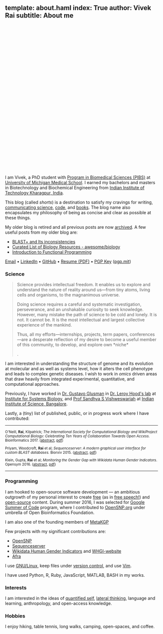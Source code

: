 template: about.haml
index: True
author: Vivek Rai
subtitle: About me
---

<div style="margin: 0 auto; width:12vh; height:12vh; border-radius:50%;
background-image:url('images/me.jpg'); background-position: center center;
background-size: cover;"> </div>

I am Vivek, a PhD student with [Program in Biomedical Sciences (PIBS)](https://medicine.umich.edu/medschool/education/phd-programs/phd-admissions)
at [University of Michigan Medical
School](https://medicine.umich.edu/medschool/). I earned my bachelors and masters in
Biotechnology and Biochemical Engineering from [Indian Institute of Technology
Kharagpur, India](http://iitkgp.ac.in).

This blog (called *shorts*) is
a destination to satisfy my cravings for writing, [communicating
science](/science.html), [code](/programming.html), and [books](books.html).
The blog name also encapsulates my philosophy of being as concise and clear as
possible at these things.

My older blog is retired and all previous posts are now
[archived](/old/index.html). A few useful posts from my older blog are:

* [BLAST+ and Its inconsistencies](https://raivivek.in/old/blog/blast-and-its-inconsistencies.html)
* [Curated List of Biology Resources - awesome/biology](https://raivivek.in/old/blog/curated-list-of-biology-resources.html)
* [Introduction to Functional Programming](https://raivivek.in/old/blog/introduction-to-functional-programming.html)

[Email](mailto:mail@raivivek.in) • [LinkedIn](https://www.linkedin.com/in/vivek-rai) • [GitHub](http://github.com/raivivek) • [Resume (PDF)](https://github.com/raivivek/resume/raw/master/resume.pdf) • [PGP Key](/gpg.key) ([pgp.mit](https://pgp.mit.edu/pks/lookup?op=get&search=0x3D8880E3484134D3))

### Science

<blockquote> <p> Science provides intellectual freedom. It enables us to
explore and understand the nature of reality around us—from tiny atoms, living
cells and organisms, to the magnanimous universe. </p>

<p>Doing science requires a careful and systematic investigation, perseverance, and
an unshakable curiosity to seek knowledge. However, many mistake the path of
science to be cold and lonely. It is not. It cannot be. It is the most
intellectual and largest collective experience of the mankind. </p>

<p>Thus, all my efforts—internships, projects, term papers, conferences—are
a desperate reflection of my desire to become a useful member of this community,
to develop, and explore own *niche* </p>. </blockquote>

I am interested in understanding the structure of genome and its evolution at
molecular and as well as systems level, how it alters the cell phenotype and
leads to complex genetic diseases. I wish to work in *omics* driven areas that
draw heavily from integrated experimental, quantitative, and computational
approaches.

Previously, I have worked in [Dr. Gustavo
Glusman](https://www.systemsbiology.org/bio/gustavo-glusman-phd/) in [Dr. Leroy
Hood's lab](https://www.systemsbiology.org/people/faculty/hood-lab/) at
[Institute for Systems Biology](https://systemsbiology.org), and [Prof Sandhya
S Vishweswariah](http://mrdg.iisc.ernet.in/sandhyav/) at [Indian Institute of
Science, Bangalore](http://www.iisc.ac.in/).

Lastly, a (tiny) list of published, public, or in progress work where I have
contributed:

----

<small>

O'Neill, **Rai**, Kilpatrick; *The International Society for Computational
Biology and WikiProject Computational Biology: Celebrating Ten Years of
Collaboration Towards Open Access.* Bioinformatics 2017.
([abstract](https://doi.org/10.1093/bioinformatics/btx388), [pdf](https://academic.oup.com/bioinformatics/article-pdf/doi/10.1093/bioinformatics/btx388/17744260/btx388.pdf))

Priyam, Woodcroft, **Rai** et al; *Sequenceserver: A modern graphical user interface for custom BLAST databases.* Biorxiv 2015. ([abstract](http://www.biorxiv.org/content/early/2015/11/27/033142), [pdf](http://www.biorxiv.org/content/biorxiv/early/2015/11/27/033142.full.pdf))

Klein, Gupta, **Rai** et al; *Monitoring the Gender Gap with Wikidata Human Gender Indicators*.  Opensym 2016. ([abstract](http://www.opensym.org/2016/08/16/monitoring-the-gender-gap-with-wikidata-human-gender-indicators/), [pdf](http://whgi.wmflabs.org/monitoring-gender-gap.pdf))

</small>

----

### Programming

I am hooked to open-source software development — an ambitious outgrowth of my
personal interest to create [free](https://www.gnu.org/philosophy/free-sw.html)
(as in [free speech!](http://c2.com/cgi/wiki?FreeAsInBeer)) and
[open-source](http://c2.com/cgi/wiki?OpenSource) content. During summer 2016,
I was selected for [Google Summer of Code](https://summerofcode.withgoogle.com)
program, where I contributed to [OpenSNP.org](https://opensnp.org) under umbrella of Open
Bioinformatics Foundation.

I am also one of the founding members of [MetaKGP](http://wiki.metakgp.org)

Few projects with my significant contributions are:

* [OpenSNP](https://opensnp.org)
* [Sequenceserver](https://github.com/wurlmab/sequenceserver)
* [Wikidata Human Gender Indicators](http://whgi.wmflabs.org/) and [WHGI-website](https://github.com/hargup/WIGI-website)
* [Afra](https://github.com/wurlmab/afra)

I use [GNU/Linux](https://www.debian.org/releases/squeeze/i386/ch01s02.html.en),
keep files under [version control](https://git-scm.com/), and use [Vim](http://vim.org).

I have used Python, R, Ruby, JavaScript, MATLAB, BASH in my works.

### Interests

I am interested in the ideas of [quantified
self](https://en.wikipedia.org/wiki/Quantified_Self), [lateral
thinking](https://en.wikipedia.org/wiki/Lateral_thinking), language and
learning, anthropology, and open-access knowledge.

### Hobbies

I enjoy hiking, table tennis, long walks, camping, open-spaces, and coffee.
